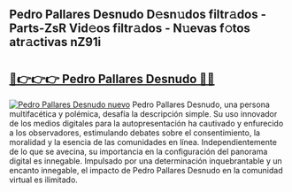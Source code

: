## Pedro Pallares Desnudo D𝚎sn𝚞dos filtr𝚊dos - Parts-ZsR Vid𝚎os filtr𝚊dos - N𝚞evas f𝚘tos atr𝚊ctivas nZ91i

# <h2><a href="http://mb8b32.tromn.icu/?c=Pedro+Pallares+Desnudo">🔗👉👉👉 Pedro Pallares Desnudo 🔗🔗</a></h2>

[![Pedro Pallares Desnudo nuevo](https://i.imgur.com/pEAQMta.gif)](http://mb8b32.tromn.icu/?c=Pedro+Pallares+Desnudo)
Pedro Pallares Desnudo, una persona multifacética y polémica, desafía la descripción simple. Su uso innovador de los medios digitales para la autopresentación ha cautivado y enfurecido a los observadores, estimulando debates sobre el consentimiento, la moralidad y la esencia de las comunidades en línea. Independientemente de lo que se avecina, su importancia en la configuración del panorama digital es innegable. Impulsado por una determinación inquebrantable y un encanto innegable, el impacto de Pedro Pallares Desnudo en la comunidad virtual es ilimitado.
